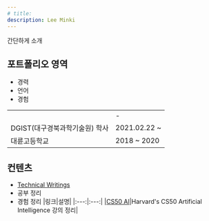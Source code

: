 ```yaml
---
# title: 
description: Lee Minki
---
```


간단하게 소개

## 포트폴리오 영역
- 경력
- 언어
- 경험

|||
|---|---|
||-|
|DGIST(대구경북과학기술원) 학사|2021.02.22 ~ |
|대륜고등학교|2018 ~ 2020|


## 컨텐츠
- [Technical Writings](./technical/)
- 공부 정리
- 경험 정리
|링크|설명|
|:---:|:---:|
|[CS50 AI](./CS50AI/CS50AI.html)|Harvard's CS50 Artificial Intelligence 강의 정리|